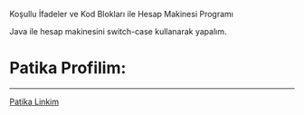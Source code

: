 Koşullu İfadeler ve Kod Blokları ile Hesap Makinesi Programı

Java ile hesap makinesini switch-case kullanarak yapalım.

# Patika Profilim:
***
<a href="https://app.patika.dev/arpat">Patika Linkim</a>